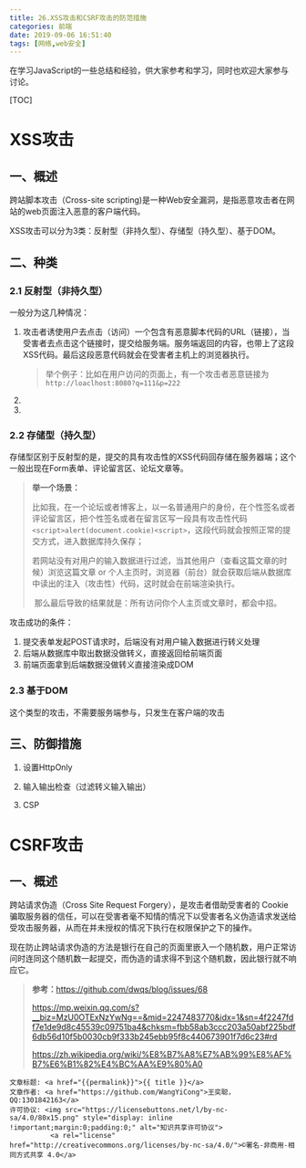 ```yaml
---
title: 26.XSS攻击和CSRF攻击的防范措施
categories: 前端
date: 2019-09-06 16:51:40
tags: [网络,web安全]
---
```

在学习JavaScript的一些总结和经验，供大家参考和学习，同时也欢迎大家参与讨论。

<!--more-->

[TOC]



# XSS攻击

## 一、概述

跨站脚本攻击（Cross-site scripting)是一种Web安全漏洞，是指恶意攻击者在网站的web页面注入恶意的客户端代码。



XSS攻击可以分为3类：反射型（非持久型）、存储型（持久型）、基于DOM。

## 二、种类

### 	2.1    反射型（非持久型）

一般分为这几种情况：

1. 攻击者诱使用户去点击（访问）一个包含有恶意脚本代码的URL（链接），当受害者去点击这个链接时，提交给服务端。服务端返回的内容，也带上了这段XSS代码。最后这段恶意代码就会在受害者主机上的浏览器执行。

   > 举个例子：比如在用户访问的页面上，有一个攻击者恶意链接为`http://loaclhost:8080?q=111&p=222`

2.  

3.   

   

### 	2.2    存储型（持久型）

​	存储型区别于反射型的是，提交的具有攻击性的XSS代码回存储在服务器端；这个一般出现在Form表单、评论留言区、论坛文章等。

> **举一个场景：**
>
> ​	比如我，在一个论坛或者博客上，以一名普通用户的身份，在个性签名或者评论留言区，把个性签名或者在留言区写一段具有攻击性代码`<script>alert(document.cookie)<script>`，这段代码就会按照正常的提交方式，进入数据库持久保存；
>
> ​	若网站没有对用户的输入数据进行过滤，当其他用户（查看这篇文章的时候）浏览这篇文章 or 个人主页时，浏览器（前台）就会获取后端从数据库中读出的注入（攻击性）代码，这时就会在前端渲染执行。
>
> ​	那么最后导致的结果就是：所有访问你个人主页或文章时，都会中招。

攻击成功的条件：

1. 提交表单发起POST请求时，后端没有对用户输入数据进行转义处理
2. 后端从数据库中取出数据没做转义，直接返回给前端页面
3. 前端页面拿到后端数据没做转义直接渲染成DOM

### 	2.3    基于DOM

这个类型的攻击，不需要服务端参与，只发生在客户端的攻击



## 三、防御措施

1. 设置HttpOnly

   

2. 输入输出检查（过滤转义输入输出）

   

3. CSP

# CSRF攻击

## 一、概述

跨站请求伪造（Cross Site Request Forgery），是攻击者借助受害者的 Cookie 骗取服务器的信任，可以在受害者毫不知情的情况下以受害者名义伪造请求发送给受攻击服务器，从而在并未授权的情况下执行在权限保护之下的操作。



现在防止跨站请求伪造的方法是银行在自己的页面里嵌入一个随机数，用户正常访问时连同这个随机数一起提交，而伪造的请求得不到这个随机数，因此银行就不响应它。



>**参考：**<https://github.com/dwqs/blog/issues/68>
>
><https://mp.weixin.qq.com/s?__biz=MzU0OTExNzYwNg==&mid=2247483770&idx=1&sn=4f2247fdf7e1de9d8c45539c09751ba4&chksm=fbb58ab3ccc203a50abf225bdf6db56d10f5b0030cb9f333b245ebb95f8c440673901f7d6c23#rd>
>
><https://zh.wikipedia.org/wiki/%E8%B7%A8%E7%AB%99%E8%AF%B7%E6%B1%82%E4%BC%AA%E9%80%A0>








><span style="font-size:12px">
	文章标题: <a href="{{permalink}}">{{ title }}</a>
	文章作者: <a href="https://github.com/WangYiCong">王奕聪，QQ:1301842163</a>  
	许可协议: <img src="https://licensebuttons.net/l/by-nc-sa/4.0/80x15.png" style="display: inline !important;margin:0;padding:0;" alt="知识共享许可协议">
			  <a rel="license" href="http://creativecommons.org/licenses/by-nc-sa/4.0/">©署名-非商用-相同方式共享 4.0</a>
</span>